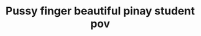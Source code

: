 ---
layout: post
title: Pussy finger beautiful pinay student pov
duration: '01:28'
view: 143
rate: 2
video: 'https://flashservice.xvideos.com/embedframe/26680623'
category: 
 - amateur
 - beautiful
 - curvy
 - pinay
 - pov
 - wife
tags: 
 - ass
 - booty
 - gorgeous
 - masterbate
 - show
 - webcam
priority: 0.9
changefreq: daily
---